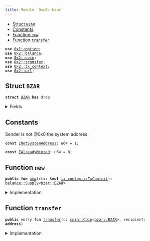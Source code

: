 ```yaml
---
title: Module `0xc8::bzar`
---
```




-  [Struct `BZAR`](#0xc8_bzar_BZAR)
-  [Constants](#@Constants_0)
-  [Function `new`](#0xc8_bzar_new)
-  [Function `transfer`](#0xc8_bzar_transfer)


<pre><code><b>use</b> <a href="../move-stdlib/option.md#0x1_option">0x1::option</a>;
<b>use</b> <a href="../sui-framework/balance.md#0x2_balance">0x2::balance</a>;
<b>use</b> <a href="../sui-framework/coin.md#0x2_coin">0x2::coin</a>;
<b>use</b> <a href="../sui-framework/transfer.md#0x2_transfer">0x2::transfer</a>;
<b>use</b> <a href="../sui-framework/tx_context.md#0x2_tx_context">0x2::tx_context</a>;
<b>use</b> <a href="../sui-framework/url.md#0x2_url">0x2::url</a>;
</code></pre>



<a name="0xc8_bzar_BZAR"></a>

## Struct `BZAR`



<pre><code><b>struct</b> <a href="../bfc-system/bzar.md#0xc8_bzar_BZAR">BZAR</a> <b>has</b> drop
</code></pre>



<details>
<summary>Fields</summary>


<dl>
<dt>
<code>dummy_field: bool</code>
</dt>
<dd>

</dd>
</dl>


</details>

<a name="@Constants_0"></a>

## Constants


<a name="0xc8_bzar_ENotSystemAddress"></a>

Sender is not @0x0 the system address.


<pre><code><b>const</b> <a href="../bfc-system/bzar.md#0xc8_bzar_ENotSystemAddress">ENotSystemAddress</a>: u64 = 1;
</code></pre>



<a name="0xc8_bzar_EAlreadyMinted"></a>



<pre><code><b>const</b> <a href="../bfc-system/bzar.md#0xc8_bzar_EAlreadyMinted">EAlreadyMinted</a>: u64 = 0;
</code></pre>



<a name="0xc8_bzar_new"></a>

## Function `new`



<pre><code><b>public</b> <b>fun</b> <a href="../bfc-system/bzar.md#0xc8_bzar_new">new</a>(ctx: &<b>mut</b> <a href="../sui-framework/tx_context.md#0x2_tx_context_TxContext">tx_context::TxContext</a>): <a href="../sui-framework/balance.md#0x2_balance_Supply">balance::Supply</a>&lt;<a href="../bfc-system/bzar.md#0xc8_bzar_BZAR">bzar::BZAR</a>&gt;
</code></pre>



<details>
<summary>Implementation</summary>


<pre><code><b>public</b> <b>fun</b> <a href="../bfc-system/bzar.md#0xc8_bzar_new">new</a>(ctx: &<b>mut</b> TxContext): Supply&lt;<a href="../bfc-system/bzar.md#0xc8_bzar_BZAR">BZAR</a>&gt; {
    <b>assert</b>!(<a href="../sui-framework/tx_context.md#0x2_tx_context_sender">tx_context::sender</a>(ctx) == @0x0, <a href="../bfc-system/bzar.md#0xc8_bzar_ENotSystemAddress">ENotSystemAddress</a>);
    <b>assert</b>!(<a href="../sui-framework/tx_context.md#0x2_tx_context_epoch">tx_context::epoch</a>(ctx) == 0, <a href="../bfc-system/bzar.md#0xc8_bzar_EAlreadyMinted">EAlreadyMinted</a>);
    <b>let</b> (cap, metadata) = <a href="../sui-framework/coin.md#0x2_coin_create_currency">coin::create_currency</a>(
        <a href="../bfc-system/bzar.md#0xc8_bzar_BZAR">BZAR</a> {},
        9,
        b"<a href="../bfc-system/bzar.md#0xc8_bzar_BZAR">BZAR</a>",
        b"Benfen ZAR",
        b"",
        <a href="../move-stdlib/option.md#0x1_option_none">option::none</a>(),
        ctx
    );
    <a href="../sui-framework/transfer.md#0x2_transfer_public_freeze_object">transfer::public_freeze_object</a>(metadata);
    <a href="../sui-framework/coin.md#0x2_coin_treasury_into_supply">coin::treasury_into_supply</a>(cap)
}
</code></pre>



</details>

<a name="0xc8_bzar_transfer"></a>

## Function `transfer`



<pre><code><b>public</b> entry <b>fun</b> <a href="../sui-framework/transfer.md#0x2_transfer">transfer</a>(c: <a href="../sui-framework/coin.md#0x2_coin_Coin">coin::Coin</a>&lt;<a href="../bfc-system/bzar.md#0xc8_bzar_BZAR">bzar::BZAR</a>&gt;, recipient: <b>address</b>)
</code></pre>



<details>
<summary>Implementation</summary>


<pre><code><b>public</b> entry <b>fun</b> <a href="../sui-framework/transfer.md#0x2_transfer">transfer</a>(c: <a href="../sui-framework/coin.md#0x2_coin_Coin">coin::Coin</a>&lt;<a href="../bfc-system/bzar.md#0xc8_bzar_BZAR">BZAR</a>&gt;, recipient: <b>address</b>) {
    <a href="../sui-framework/transfer.md#0x2_transfer_public_transfer">transfer::public_transfer</a>(c, recipient)
}
</code></pre>



</details>
